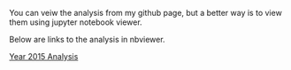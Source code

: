 You can veiw the analysis from my github page, but a better way is to view them using jupyter notebook viewer.

Below are links to the analysis in nbviewer.

[Year 2015 Analysis](http://nbviewer.jupyter.org/github/zayedshah/FX-Trading-Data-Analysis/blob/master/Part%201_2015.ipynb)
